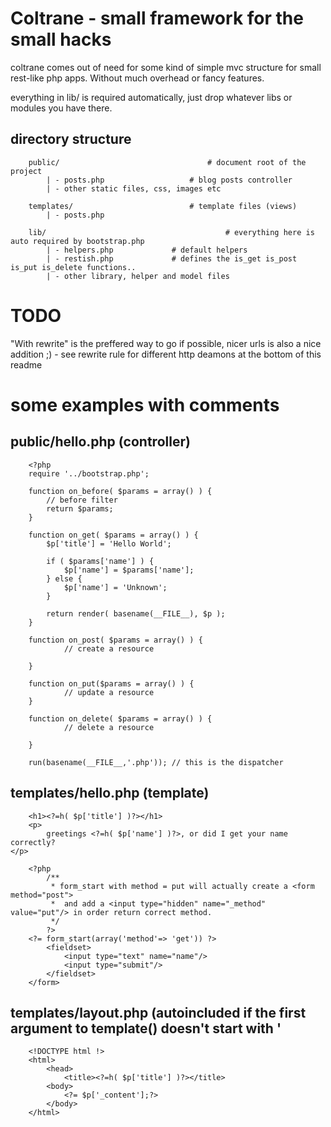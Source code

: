 # Coltrane - small framework for the small hacks

coltrane comes out of need for some kind of simple mvc structure for small rest-like php apps.
Without much overhead or fancy features.

everything in lib/ is required automatically, just drop whatever libs or modules you have there.

## directory structure 

		public/									# document root of the project
			| - posts.php					# blog posts controller
			| -	other static files, css, images etc

		templates/							# template files (views)
			| - posts.php

		lib/										# everything here is auto required by bootstrap.php
			| - helpers.php				# default helpers
			| - restish.php				# defines the is_get is_post is_put is_delete functions..
			| - other library, helper and model files


# TODO
"With rewrite" is the preffered way to go if possible, nicer urls is also a nice addition ;)
	- see rewrite rule for different http deamons at the bottom of this readme


# some examples with comments

## public/hello.php (controller)

		<?php
		require '../bootstrap.php';

		function on_before( $params = array() ) {
			// before filter
			return $params;
		}

		function on_get( $params = array() ) {
			$p['title'] = 'Hello World';

			if ( $params['name'] ) {
				$p['name'] = $params['name'];
			} else {
				$p['name'] = 'Unknown';
			}

			return render( basename(__FILE__), $p );
		}

		function on_post( $params = array() ) {
				// create a resource

		}

		function on_put($params = array() ) {
				// update a resource
		}

		function on_delete( $params = array() ) {
				// delete a resource

		}

		run(basename(__FILE__,'.php')); // this is the dispatcher


## templates/hello.php (template)

		<h1><?=h( $p['title'] )?></h1>
		<p>
			greetings <?=h( $p['name'] )?>, or did I get your name correctly?
    </p>

		<?php
			/**
			 * form_start with method = put will actually create a <form method="post">
			 *	and add a <input type="hidden" name="_method" value="put"/> in order return correct method.
			 */
			?>
		<?= form_start(array('method'=> 'get')) ?>
			<fieldset>
				<input type="text" name="name"/>
				<input type="submit"/>
			</fieldset>
		</form>

## templates/layout.php (autoincluded if the first argument to template() doesn't start with '

		<!DOCTYPE html !>
		<html>
			<head>
				<title><?=h( $p['title'] )?></title>
			<body>
				<?= $p['_content'];?>
			</body>
		</html>

